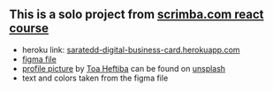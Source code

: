 
## This is a solo project from [scrimba.com react course](https://scrimba.com/learn/learnreact)
- heroku link: [saratedd-digital-business-card.herokuapp.com](https://saratedd-digital-business-card.herokuapp.com/)
- [figma file](https://www.figma.com/file/fucsGfMckGO9R318C5VNOb/Digital-Business-Card-(Copy)?node-id=0%3A1)
- [profile picture](https://images.unsplash.com/photo-1517841905240-472988babdf9?ixlib=rb-1.2.1&ixid=MnwxMjA3fDB8MHxwaG90by1wYWdlfHx8fGVufDB8fHx8&auto=format&fit=crop&w=774&q=80) by [Toa Heftiba](https://unsplash.com/@heftiba) can be found on  [unsplash](https://unsplash.com/photos/O3ymvT7Wf9U)
- text and colors taken from the figma file
